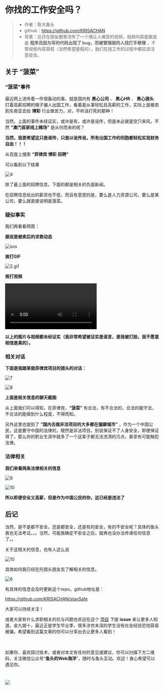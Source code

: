 # 你找的工作安全吗？

> * 作者：陈大鱼头
> * github：<https://github.com/KRISACHAN>
> * 背景：近日在朋友圈里流传了一个很让人难受的视频，视频内容是据说是 **程序员因为写的代码出现了 bug，而被管理层的人找打手修理** ，不管视频内容真假（当然希望是假的），我们在找工作的过程中都应该注意安全。

## 关于 “菠菜”

### “菠菜”事件

最近网上流传着一件很轰动的事，就是国内有 **黑心公司** 、 **黑心HR** 、 **黑心猎头** 打着高薪招聘的幌子骗人出国工作，看着是从事轻松且高薪的工作，实际上是被卖到东南亚去给 **博彩** 行业做苦力，对，不听话打死的那种！

当然，上面的事件未经证实，或许是有，或许是谣传，但是未必就是空穴来风。不然 **“澳门首家线上赌场”** 是从何而来的呢？

**当然，我更希望这只是谣传，只是以讹传讹，所有出国工作的同胞都轻松实现财务自由！！！**

从百度上搜索 **“菲律宾 博彩 招聘”**

可以看到以下结果

![4](assets/4.png)

除了最上面的招聘信息，下面的都是相关的负面新闻。

在招聘信息给出的薪资也不低，而且有意思的是，要么是人力资源公司，要么是某公司，要么就直接说明是菠菜。

### 疑似事实

我们再看看网图：

**据说是被卖后的求救动态**

![sos](assets/1.jpg)



**挨打GIF**

![2.gif](assets/2.gif)

**挨打视频**

<video autoplay src="img/3.mp4"></video>

**以上的图片与视频都未经证实（我非常希望被证实是谣言，是我被打脸，我不愿意相信是真的）。**

### 相关对话

**下面是我跟某做菲律宾项目的猎头的对话：**

![7](assets/7.jpg)

![8](assets/8.jpg)

**上面是相关信息的聊天截图**

从上面我们可以得知，在菲律宾，**“菠菜”** 有合法，有不合法的，合法的能守法，不合法的能做到什么程度，不得而知。

另外这里也提到了 **“国内去做非法项目的大多都在偏僻城市”** ，作为一个中国公民，这是要守中国的法律的，既然是非法项目，别说保证不了人身安全，即便保证得了，那么你的职业生涯中就多了一个这辈子都无法洗清的污点，甚至有可能触犯法律。

### 法律相关

**我们来看两条法律相关的信息**

![9](assets/9.png)

![10](assets/10.png)

**所以即便安全又高薪，但是作为中国公民的你，这已经是违法了**

## 后记

当然，是不是都不安全，还是都安全，还是有的安全，有的不安全呢？具体的鱼头我也无法考证。。。当然，可能我确定不安全之后，就再也没办法传递任何信息了。。

关于这相关的信息，也有人这么说

![10](assets/10.jpg)

具体如何我已经在托猎头朋友去了解相关的信息。

![6](assets/6.png)

有具体的信息会及时更新这个repo，github地址是：

<https://github.com/KRISACHAN/staySafe>

大家可以持续关注！

或者大家有什么求职相关的坑与问题也欢迎在这个 [项目](https://github.com/KRISACHAN/staySafe) 下提 **issue** 来让更多人知道。金九银十，最近正是学生毕业季，很多涉世未深的学生没有社会经验恐怕容易被骗，希望看到这篇文章的你可以分享出去让更多人看到！

<br />
<br />
如果你、喜欢探讨技术，或者对本文有任何的意见或建议，你可以扫描下方二维码，关注微信公众号“<b>鱼头的Web海洋</b>”，随时与鱼头互动。欢迎！衷心希望可以遇见你。
<br />
<br />
<img style="margin: 24px auto;display: block; font-size: 0; vertical-align: middle;" src="https://krissarea.gitee.io/blog/img/qrcode-base.png" />